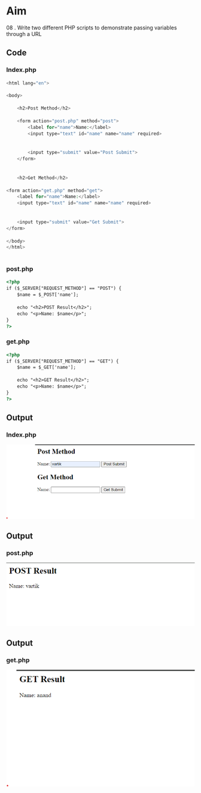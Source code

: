 # Aim
08 . Write two different PHP scripts to demonstrate passing variables through a URL
## Code

### Index.php
```PHP
<html lang="en">

<body>

    <h2>Post Method</h2>

    <form action="post.php" method="post">
        <label for="name">Name:</label>
        <input type="text" id="name" name="name" required>

     
        <input type="submit" value="Post Submit">
    </form>


    <h2>Get Method</h2>

<form action="get.php" method="get">
    <label for="name">Name:</label>
    <input type="text" id="name" name="name" required>

  
    <input type="submit" value="Get Submit">
</form>

</body>
</html>



```



### post.php
```html
<?php
if ($_SERVER["REQUEST_METHOD"] == "POST") {
    $name = $_POST['name'];

    echo "<h2>POST Result</h2>";
    echo "<p>Name: $name</p>";
} 
?>


```



### get.php
```html
<?php
if ($_SERVER["REQUEST_METHOD"] == "GET") {
    $name = $_GET['name'];

    echo "<h2>GET Result</h2>";
    echo "<p>Name: $name</p>";
} 
?>

```
## Output
### Index.php

![Output](1.png)

## Output

### post.php 

![Output](2.png)
## Output

### get.php 

![Output](3.png)